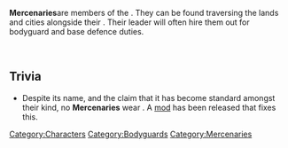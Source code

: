 **Mercenaries**are members of the [](03%20-%20Projects%20&%20Wikis/Kenshi/Kenshi%20Wiki/Kenshi%20Wiki%20Template/Mercenary_Guild.md). They can be found traversing the
lands and cities alongside their [](Mercenary_Captain.md). Their leader will often hire
them out for bodyguard and base defence duties.

   

## Trivia

- Despite its name, and the claim that it has become standard amongst
  their kind, no **Mercenaries** wear [](Mercenary_Plate.md). A
  [mod](https://steamcommunity.com/sharedfiles/filedetails/?id=2405404519)
  has been released that fixes this.

[Category:Characters](Category:Characters "wikilink")
[Category:Bodyguards](Category:Bodyguards "wikilink")
[Category:Mercenaries](Category:Mercenaries "wikilink")